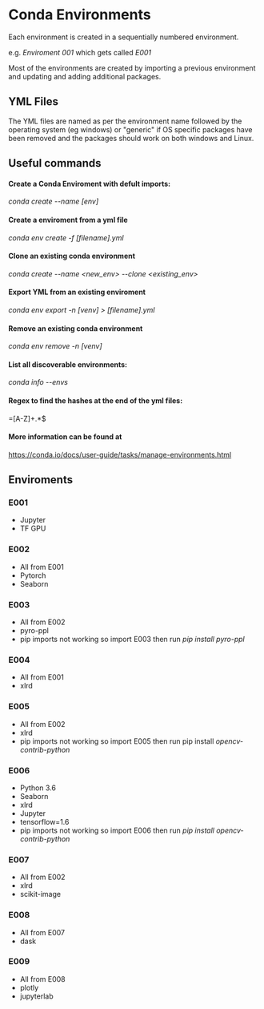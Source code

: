 # Conda Environments

Each environment is created in a sequentially numbered environment.

e.g. <i>Enviroment 001</i> which gets called <i>E001</i>  

Most of the environments are created by importing a previous environment and updating and adding additional packages. 

## YML Files

The YML files are named as per the environment name followed by the operating system (eg windows) or "generic" if OS specific packages have been removed and the packages should work on both windows and Linux.

## Useful commands

#### Create a Conda Enviroment with defult imports:
<i>conda create --name [env]</i>

#### Create a enviroment from a yml file
<i>conda env create -f [filename].yml</i>

#### Clone an existing conda environment
<i> conda create --name <new_env> --clone <existing_env></i>

#### Export YML from an existing enviroment
<i>conda env export -n [venv] > [filename].yml</i>


#### Remove  an existing conda environment
<i>conda env remove -n [venv]</i>

#### List all discoverable environments:
<i>conda info --envs</i>


#### Regex to find the hashes at the end of the yml files:
=[A-Z]+.*$

#### More information can be found at

https://conda.io/docs/user-guide/tasks/manage-environments.html



## Enviroments

### E001
* Jupyter
* TF GPU

### E002
* All from E001
* Pytorch
* Seaborn

### E003
* All from E002
* pyro-ppl
* pip imports not working so import E003 then run <i>pip install pyro-ppl</i>

### E004
* All from E001
* xlrd

### E005
* All from E002
* xlrd
* pip imports not working so import E005 then run pip install <i>opencv-contrib-python</i>

### E006
* Python 3.6
* Seaborn
* xlrd
* Jupyter
* tensorflow=1.6
* pip imports not working so import E006 then run <i>pip install opencv-contrib-python</i>

### E007
* All from E002
* xlrd
* scikit-image

### E008
* All from E007
* dask

### E009
* All from E008
* plotly
* jupyterlab